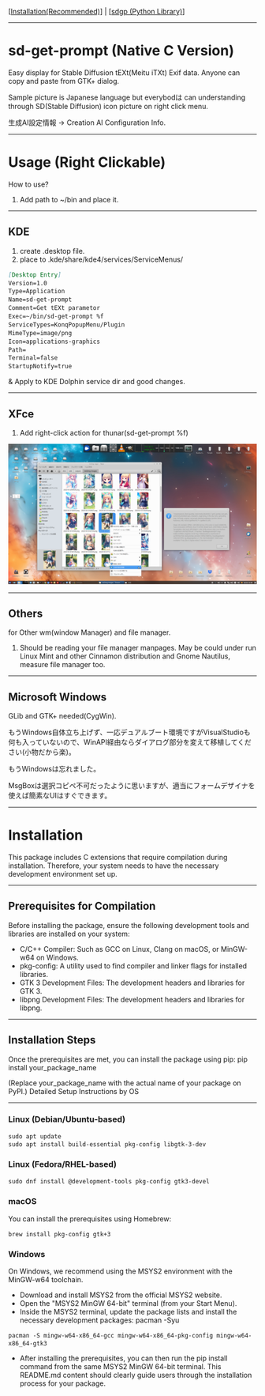 [[Installation(Recommended)](#Installation)] | [[sdgp (Python Library)](https://github.com/ScrapWareOrg/sdgp)]

---
# sd-get-prompt (Native C Version)

Easy display for Stable Diffusion tEXt(Meitu iTXt) Exif data. Anyone can copy and paste from GTK+ dialog.

Sample picture is Japanese language but everybodは can understanding through SD(Stable Diffusion) icon picture on right click menu.

生成AI設定情報 → Creation AI Configuration Info.

-----
# Usage (Right Clickable)

How to use?

1. Add path to ~/bin and place it.

-----
## KDE

1. create .desktop file.
2. place to .kde/share/kde4/services/ServiceMenus/

````markdown
[Desktop Entry]  
Version=1.0  
Type=Application  
Name=sd-get-prompt  
Comment=Get tEXt parametor  
Exec=~/bin/sd-get-prompt %f  
ServiceTypes=KonqPopupMenu/Plugin  
MimeType=image/png  
Icon=applications-graphics  
Path=  
Terminal=false  
StartupNotify=true  
````

& Apply to KDE Dolphin service dir and good changes.

-----
## XFce

1. Add right-click action for thunar(sd-get-prompt %f)

![sample](https://raw.githubusercontent.com/ScrapWare/sd-get-prompt/refs/heads/main/xfce-sample.png)

-----
## Others

for Other wm(window Manager) and file manager.

1. Should be reading your file manager manpages. May be could under run Linux Mint and other Cinnamon distribution and Gnome Nautilus, measure file manager too.

-----
## Microsoft Windows

GLib and GTK+ needed(CygWin).

もうWindows自体立ち上げず、一応デュアルブート環境ですがVisualStudioも何も入っていないので、WinAPI経由ならダイアログ部分を変えて移植してください(小物だから楽)。

もうWindowsは忘れました。

MsgBoxは選択コピペ不可だったように思いますが、適当にフォームデザイナを使えば簡素なUIはすぐできます。

-----
# <a id="Installation" name="Installation">Installation</a>

This package includes C extensions that require compilation during installation. Therefore, your system needs to have the necessary development environment set up.

---
## Prerequisites for Compilation

Before installing the package, ensure the following development tools and libraries are installed on your system:

 * C/C++ Compiler: Such as GCC on Linux, Clang on macOS, or MinGW-w64 on Windows.
 * pkg-config: A utility used to find compiler and linker flags for installed libraries.
 * GTK 3 Development Files: The development headers and libraries for GTK 3.
 * libpng Development Files: The development headers and libraries for libpng.

---
## Installation Steps

Once the prerequisites are met, you can install the package using pip:
pip install your_package_name

(Replace your_package_name with the actual name of your package on PyPI.)
Detailed Setup Instructions by OS

---
### Linux (Debian/Ubuntu-based)

```
sudo apt update
sudo apt install build-essential pkg-config libgtk-3-dev
```

### Linux (Fedora/RHEL-based)
```
sudo dnf install @development-tools pkg-config gtk3-devel
```

### macOS

You can install the prerequisites using Homebrew:

```
brew install pkg-config gtk+3
```

### Windows

On Windows, we recommend using the MSYS2 environment with the MinGW-w64 toolchain.

 * Download and install MSYS2 from the official MSYS2 website.
 * Open the "MSYS2 MinGW 64-bit" terminal (from your Start Menu).
 * Inside the MSYS2 terminal, update the package lists and install the necessary development packages:
   pacman -Syu

```
pacman -S mingw-w64-x86_64-gcc mingw-w64-x86_64-pkg-config mingw-w64-x86_64-gtk3
```

 * After installing the prerequisites, you can then run the pip install command from the same MSYS2 MinGW 64-bit terminal.
This README.md content should clearly guide users through the installation process for your package.
